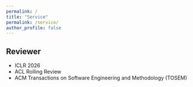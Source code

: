 ```yaml
---
permalink: /
title: "Service"
permalink: /service/
author_profile: false
---
```


## Reviewer
- ICLR 2026
- ACL Rolling Review
- ACM Transactions on Software Engineering and Methodology (TOSEM)
